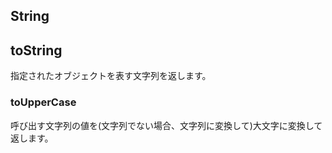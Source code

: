 ## String


## toString
指定されたオブジェクトを表す文字列を返します。

### toUpperCase
呼び出す文字列の値を(文字列でない場合、文字列に変換して)大文字に変換して返します。